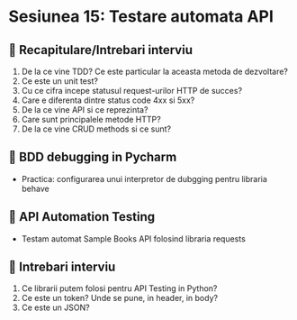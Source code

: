 # Sesiunea 15: Testare automata API

## 🔶 Recapitulare/Intrebari interviu
1. De la ce vine TDD? Ce este particular la aceasta metoda de dezvoltare?
2. Ce este un unit test?
3. Cu ce cifra incepe statusul request-urilor HTTP de succes?
4. Care e diferenta dintre status code 4xx si 5xx?
5. De la ce vine API si ce reprezinta?
6. Care sunt principalele metode HTTP?
7. De la ce vine CRUD methods si ce sunt?

## 🔶 BDD debugging in Pycharm
- Practica: configurarea unui interpretor de dubgging pentru libraria behave

## 🔶 API Automation Testing

- Testam automat Sample Books API folosind libraria requests

## 🔶 Intrebari interviu
1. Ce librarii putem folosi pentru API Testing in Python?
2. Ce este un token? Unde se pune, in header, in body?
3. Ce este un JSON?